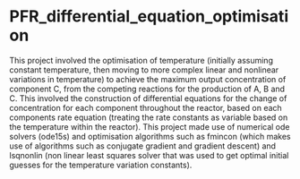 # PFR_differential_equation_optimisation
This project involved the optimisation of temperature (initially assuming constant temperature, then moving to more complex linear and nonlinear variations in temperature) to achieve the maximum output concentration of component C, from the competing reactions for the production of A, B and C. This involved the construction of differential equations for the change of concentration for each component throughout the reactor, based on each components rate equation (treating the rate constants as variable based on the temperature within the reactor). This project made use of numerical ode solvers (ode15s) and optimisation algorithms such as fmincon (which makes use of algorithms such as conjugate gradient and gradient descent) and lsqnonlin (non linear least squares solver that was used to get optimal initial guesses for the temperature variation constants).
